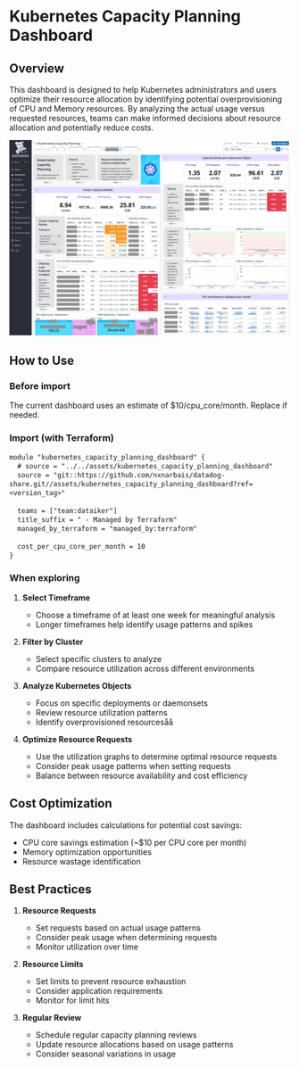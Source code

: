 # Kubernetes Capacity Planning Dashboard

## Overview

This dashboard is designed to help Kubernetes administrators and users optimize their resource allocation by identifying potential overprovisioning of CPU and Memory resources. By analyzing the actual usage versus requested resources, teams can make informed decisions about resource allocation and potentially reduce costs.

![kubernetes capacity planning dashboard](screenshot.png)

## How to Use

### Before import

The current dashboard uses an estimate of $10/cpu_core/month. Replace if needed.

### Import (with Terraform)

```hcl
module "kubernetes_capacity_planning_dashboard" {
  # source = "../../assets/kubernetes_capacity_planning_dashboard"
  source = "git::https://github.com/nxnarbais/datadog-share.git//assets/kubernetes_capacity_planning_dashboard?ref=<version_tag>"

  teams = ["team:dataiker"]
  title_suffix = " - Managed by Terraform"
  managed_by_terraform = "managed_by:terraform"

  cost_per_cpu_core_per_month = 10
}
```

### When exploring

1. **Select Timeframe**
   - Choose a timeframe of at least one week for meaningful analysis
   - Longer timeframes help identify usage patterns and spikes

2. **Filter by Cluster**
   - Select specific clusters to analyze
   - Compare resource utilization across different environments

3. **Analyze Kubernetes Objects**
   - Focus on specific deployments or daemonsets
   - Review resource utilization patterns
   - Identify overprovisioned resourcesåå

4. **Optimize Resource Requests**
   - Use the utilization graphs to determine optimal resource requests
   - Consider peak usage patterns when setting requests
   - Balance between resource availability and cost efficiency

## Cost Optimization

The dashboard includes calculations for potential cost savings:

- CPU core savings estimation (~$10 per CPU core per month)
- Memory optimization opportunities
- Resource wastage identification

## Best Practices

1. **Resource Requests**
   - Set requests based on actual usage patterns
   - Consider peak usage when determining requests
   - Monitor utilization over time

2. **Resource Limits**
   - Set limits to prevent resource exhaustion
   - Consider application requirements
   - Monitor for limit hits

3. **Regular Review**
   - Schedule regular capacity planning reviews
   - Update resource allocations based on usage patterns
   - Consider seasonal variations in usage

